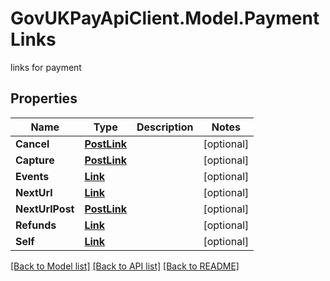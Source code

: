 # GovUKPayApiClient.Model.PaymentLinks
links for payment

## Properties

Name | Type | Description | Notes
------------ | ------------- | ------------- | -------------
**Cancel** | [**PostLink**](PostLink.md) |  | [optional] 
**Capture** | [**PostLink**](PostLink.md) |  | [optional] 
**Events** | [**Link**](Link.md) |  | [optional] 
**NextUrl** | [**Link**](Link.md) |  | [optional] 
**NextUrlPost** | [**PostLink**](PostLink.md) |  | [optional] 
**Refunds** | [**Link**](Link.md) |  | [optional] 
**Self** | [**Link**](Link.md) |  | [optional] 

[[Back to Model list]](../README.md#documentation-for-models) [[Back to API list]](../README.md#documentation-for-api-endpoints) [[Back to README]](../README.md)

